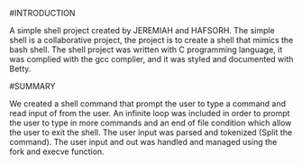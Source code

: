 #INTRODUCTION

A simple shell project created by JEREMIAH and HAFSORH. The simple shell is a collaborative project, the project is to create a shell that mimics the bash shell.
The shell project was written with C programming language, it was complied with the gcc complier, and it was styled and documented with Betty.

#SUMMARY

We created a shell command that prompt the user to type a command and read input of from the user. An infinite loop was included in order to prompt the user  to type in more commands and an end of file condition which allow the user to exit the shell.
The user input was parsed and tokenized (Split the command). The user input and out was handled and managed using the fork and execve function.
